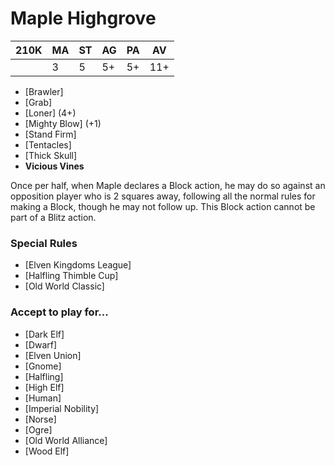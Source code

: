 # Maple Highgrove

| 210K | MA | ST | AG | PA | AV |
| ---- | -- | -- | -- | -- | -- |
|      | 3  | 5  | 5+ | 5+ | 11+|

* [Brawler]
* [Grab]
* [Loner] (4+)
* [Mighty Blow] (+1)
* [Stand Firm]
* [Tentacles]
* [Thick Skull]
* **Vicious Vines**

Once per half, when Maple declares a Block action, he may do so against an opposition player who is 2 squares away, following all the normal rules for making a Block, though he may not follow up. This Block action cannot be part of a Blitz action.

### Special Rules

* [Elven Kingdoms League]
* [Halfling Thimble Cup]
* [Old World Classic]

### Accept to play for...

* [Dark Elf]
* [Dwarf]
* [Elven Union]
* [Gnome]
* [Halfling]
* [High Elf]
* [Human]
* [Imperial Nobility]
* [Norse]
* [Ogre]
* [Old World Alliance]
* [Wood Elf]